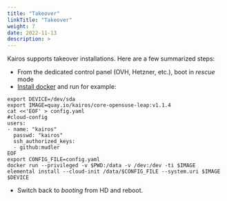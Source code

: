 ```yaml
---
title: "Takeover"
linkTitle: "Takeover"
weight: 7
date: 2022-11-13
description: >
---
```


Kairos supports takeover installations. Here are a few summarized steps:

- From the dedicated control panel (OVH, Hetzner, etc.), boot in *rescue* mode
- [Install docker](https://docs.docker.com/engine/install/debian/) and run for example:

```
export DEVICE=/dev/sda
export IMAGE=quay.io/kairos/core-opensuse-leap:v1.1.4
cat <<'EOF' > config.yaml
#cloud-config
users:
- name: "kairos"
  passwd: "kairos"
  ssh_authorized_keys:
  - github:mudler
EOF
export CONFIG_FILE=config.yaml
docker run --privileged -v $PWD:/data -v /dev:/dev -ti $IMAGE elemental install --cloud-init /data/$CONFIG_FILE --system.uri $IMAGE $DEVICE
```

- Switch back to *booting* from HD and reboot.
